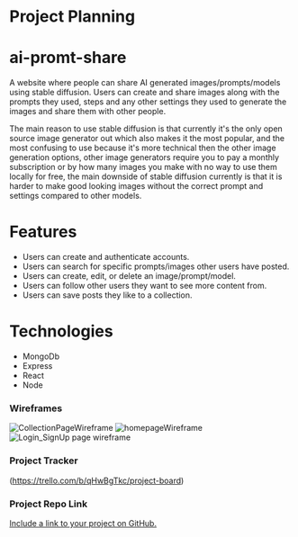 # Project Planning

# ai-promt-share

A website where people can share AI generated images/prompts/models using stable diffusion. Users can create and share images along with the prompts they used, steps and any other settings they used to generate the images and share them with other people.

The main reason to use stable diffusion is that currently it's the only open source image generator out which also makes it the most popular, and the most confusing to use because it's more technical then the other image generation options, other image generators require you to pay a monthly subscription or by how many images you make with no way to use them locally for free, the main downside of stable diffusion currently is that it is harder to make good looking images without the correct prompt and settings compared to other models.


# Features
* Users can create and authenticate accounts.
* Users can search for specific prompts/images other users have posted.
* Users can create, edit, or delete an image/prompt/model.
* Users can follow other users they want to see more content from.
* Users can save posts they like to a collection.


# Technologies 
* MongoDb
* Express
* React
* Node


### Wireframes

![CollectionPageWireframe](https://user-images.githubusercontent.com/17935336/208740806-8ddc0598-e1ef-46ca-b33d-b7c760fc0d17.png)
![homepageWireframe](https://user-images.githubusercontent.com/17935336/208740821-b675b29a-d10b-47be-b1a7-b98a87609fed.png)
![Login_SignUp  page wireframe](https://user-images.githubusercontent.com/17935336/208740952-807673b5-1ef7-4cec-8ab1-111f29ec1bdb.jpeg)



### Project Tracker

(https://trello.com/b/qHwBgTkc/project-board)

### Project Repo Link

[Include a link to your project on GitHub.](https://github.com/Dec-22-LC-LiftOff-STL/ai-promt-share)
